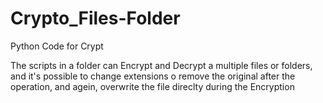 # Crypto_Files-Folder
Python Code for Crypt

The scripts in a folder can Encrypt and Decrypt a multiple files or folders, and it's possible to change extensions o remove the original after the operation, and agein, overwrite the file direclty during the Encryption 
